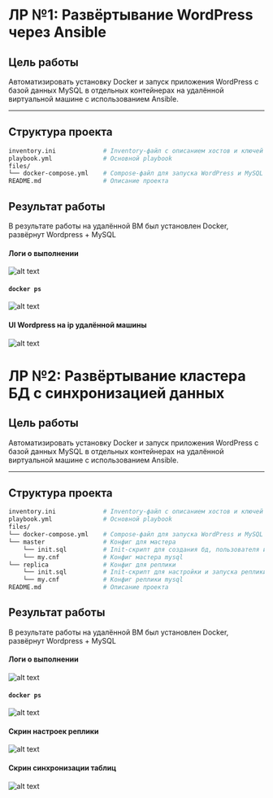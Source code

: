 # ЛР №1: Развёртывание WordPress через Ansible

## Цель работы

Автоматизировать установку Docker и запуск приложения WordPress с базой данных MySQL в отдельных контейнерах на удалённой виртуальной машине с использованием Ansible.

---

## Структура проекта

```bash
inventory.ini             # Inventory-файл с описанием хостов и ключей
playbook.yml              # Основной playbook
files/
└── docker-compose.yml    # Compose-файл для запуска WordPress и MySQL
README.md                 # Описание проекта
```

## Результат работы

В результате работы на удалённой ВМ был установлен Docker, развёрнут Wordpress + MySQL  
#### Логи о выполнении
![alt text](img/lab1/logs.jpg)
#### ```docker ps```
![alt text](img/lab1/docker-ps.png)
#### UI Wordpress на ip удалённой машины
![alt text](img/lab1/wp-ui.png)

# ЛР №2: Развёртывание кластера БД с синхронизацией данных

## Цель работы

Автоматизировать установку Docker и запуск приложения WordPress с базой данных MySQL в отдельных контейнерах на удалённой виртуальной машине с использованием Ansible.

---

## Структура проекта

```bash
inventory.ini             # Inventory-файл с описанием хостов и ключей
playbook.yml              # Основной playbook
files/
└── docker-compose.yml    # Compose-файл для запуска WordPress и MySQL
└── master                # Конфиг для мастера
    └── init.sql          # Init-скрипт для создания бд, пользователя и выдачи прав
    └── my.cnf            # Конфиг мастера mysql
└── replica               # Конфиг для реплики
    └── init.sql          # Init-скрипт для настройки и запуска реплики
    └── my.cnf            # Конфиг реплики mysql
README.md                 # Описание проекта
```

## Результат работы

В результате работы на удалённой ВМ был установлен Docker, развёрнут Wordpress + MySQL  
#### Логи о выполнении
![alt text](img/lab2/logs.png)
#### ```docker ps```
![alt text](img/lab2/docker-ps.png)
#### Скрин настроек реплики
![alt text](img/lab2/replica-cfg-log.png)
#### Скрин синхронизации таблиц
![alt text](img/lab2/sync-tables.png)
